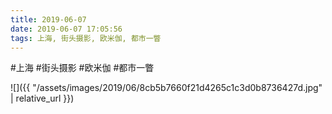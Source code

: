 ```yaml
---
title: 2019-06-07
date: 2019-06-07 17:05:56
tags: 上海, 街头摄影, 欧米伽, 都市一瞥
---
```




#上海 #街头摄影 #欧米伽 #都市一瞥

![]({{ "/assets/images/2019/06/8cb5b7660f21d4265c1c3d0b8736427d.jpg" | relative_url }})
